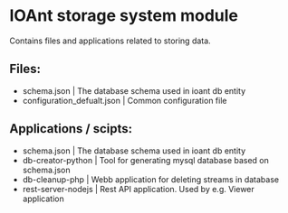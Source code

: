 # IOAnt storage system module
Contains files and applications related to storing data.

## Files:
- schema.json | The database schema used in ioant db entity
- configuration_defualt.json | Common configuration file

## Applications / scipts:
- schema.json | The database schema used in ioant db entity
- db-creator-python | Tool for generating mysql database based on schema.json
- db-cleanup-php | Webb application for deleting streams in database
- rest-server-nodejs | Rest API application. Used by e.g. Viewer application
